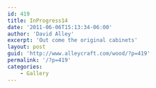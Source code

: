 ```yaml
---
id: 419
title: InProgress14
date: '2011-06-06T15:13:34-06:00'
author: 'David Alley'
excerpt: 'Out come the original cabinets'
layout: post
guid: 'http://www.alleycraft.com/wood/?p=419'
permalink: '/?p=419'
categories:
    - Gallery
---
```


